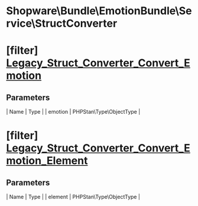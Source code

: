 # Shopware\Bundle\EmotionBundle\Service\StructConverter

# [filter] [Legacy_Struct_Converter_Convert_Emotion](https://github.com/shopware/shopware/blob/5.6/engine/Shopware/Bundle/EmotionBundle/Service/StructConverter.php#L103)

## Parameters
| Name        | Type           |
| emotion        | PHPStan\Type\ObjectType           |


# [filter] [Legacy_Struct_Converter_Convert_Emotion_Element](https://github.com/shopware/shopware/blob/5.6/engine/Shopware/Bundle/EmotionBundle/Service/StructConverter.php#L227)

## Parameters
| Name        | Type           |
| element        | PHPStan\Type\ObjectType           |
